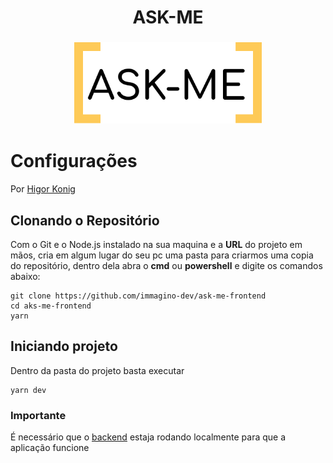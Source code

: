 <h1 align="center">ASK-ME</h1>

<h3 align="center">
  <img width="300" src="https://raw.githubusercontent.com/immagino-dev/ask-me-frontend/main/src/assets/logo.svg" />
</h3>

# Configurações

Por [Higor Konig](https://github.com/higorkonig)

## Clonando o Repositório

Com o Git e o Node.js instalado na sua maquina e a **URL** do projeto em mãos, cria em algum lugar do seu pc uma pasta para criarmos uma copia do repositório, dentro dela abra o **cmd** ou **powershell** e digite os comandos abaixo:

```
git clone https://github.com/immagino-dev/ask-me-frontend
cd aks-me-frontend
yarn
```

## Iniciando projeto

Dentro da pasta do projeto basta executar

```
yarn dev
```

### Importante 

É necessário que o [backend](https://github.com/immagino-dev/ask-me-backend) estaja rodando localmente para que a aplicação funcione
